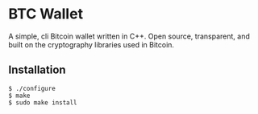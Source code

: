 # BTC Wallet

A simple, cli Bitcoin wallet written in C++. Open source, transparent, and built on the cryptography libraries used in Bitcoin.

## Installation
```
$ ./configure
$ make
$ sudo make install
```

